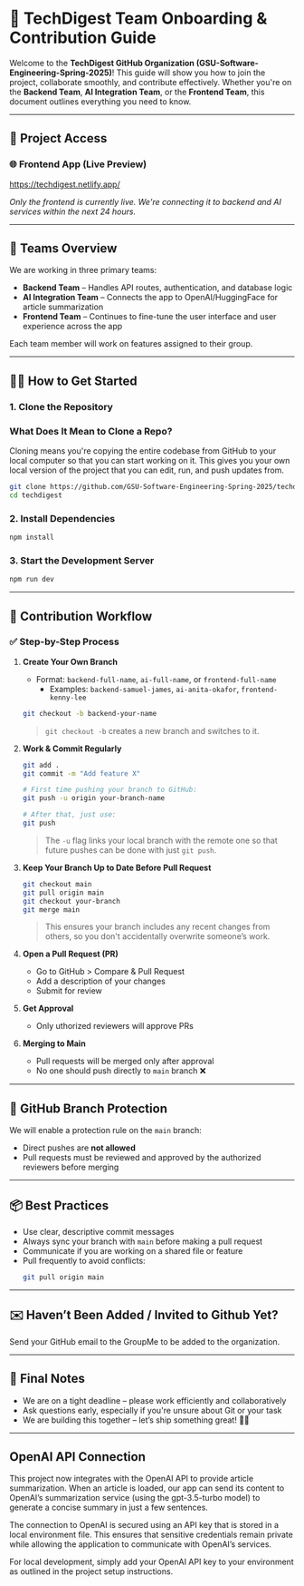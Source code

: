 # 🚀 TechDigest Team Onboarding & Contribution Guide

Welcome to the **TechDigest GitHub Organization (GSU-Software-Engineering-Spring-2025)**! This guide will show you how to join the project, collaborate smoothly, and contribute effectively. Whether you're on the **Backend Team**, **AI Integration Team**, or the **Frontend Team**, this document outlines everything you need to know.

---

## 🔗 Project Access

### 🌐 Frontend App (Live Preview)

https://techdigest.netlify.app/

_Only the frontend is currently live. We're connecting it to backend and AI services within the next 24 hours._

---

## 👥 Teams Overview

We are working in three primary teams:

-   **Backend Team** – Handles API routes, authentication, and database logic
-   **AI Integration Team** – Connects the app to OpenAI/HuggingFace for article summarization
-   **Frontend Team** – Continues to fine-tune the user interface and user experience across the app

Each team member will work on features assigned to their group.

---

## 🧑‍💻 How to Get Started
### 1. Clone the Repository

### What Does It Mean to Clone a Repo?

Cloning means you're copying the entire codebase from GitHub to your local computer so that you can start working on it. This gives you your own local version of the project that you can edit, run, and push updates from.



```bash
git clone https://github.com/GSU-Software-Engineering-Spring-2025/techdigest.git
cd techdigest
```

### 2. Install Dependencies

```bash
npm install
```

### 3. Start the Development Server

```bash
npm run dev
```

---

## 🔁 Contribution Workflow

### ✅ Step-by-Step Process

1. **Create Your Own Branch**

    - Format: `backend-full-name`, `ai-full-name`, or `frontend-full-name`
        - Examples: `backend-samuel-james`, `ai-anita-okafor`, `frontend-kenny-lee`

    ```bash
    git checkout -b backend-your-name
    ```

    > `git checkout -b` creates a new branch and switches to it.

2. **Work & Commit Regularly**

    ```bash
    git add .
    git commit -m "Add feature X"

    # First time pushing your branch to GitHub:
    git push -u origin your-branch-name

    # After that, just use:
    git push
    ```

    > The `-u` flag links your local branch with the remote one so that future pushes can be done with just `git push`.

3. **Keep Your Branch Up to Date Before Pull Request**

    ```bash
    git checkout main
    git pull origin main
    git checkout your-branch
    git merge main
    ```

    > This ensures your branch includes any recent changes from others, so you don't accidentally overwrite someone’s work.

4. **Open a Pull Request (PR)**

    - Go to GitHub > Compare & Pull Request
    - Add a description of your changes
    - Submit for review

5. **Get Approval**

    - Only uthorized reviewers will approve PRs

6. **Merging to Main**
    - Pull requests will be merged only after approval
    - No one should push directly to `main` branch ❌

---

## 🔐 GitHub Branch Protection

We will enable a protection rule on the `main` branch:

-   Direct pushes are **not allowed**
-   Pull requests must be reviewed and approved by the authorized reviewers before merging

---

## 📦 Best Practices

-   Use clear, descriptive commit messages
-   Always sync your branch with `main` before making a pull request
-   Communicate if you are working on a shared file or feature
-   Pull frequently to avoid conflicts:
    ```bash
    git pull origin main
    ```

---

## ✉️ Haven’t Been Added / Invited to Github Yet?

Send your GitHub email to the GroupMe to be added to the organization.

---

## 🧠 Final Notes

-   We are on a tight deadline – please work efficiently and collaboratively
-   Ask questions early, especially if you're unsure about Git or your task
-   We are building this together – let’s ship something great! 💪🏽

---

## OpenAI API Connection

This project now integrates with the OpenAI API to provide article summarization. When an article is loaded, our app can send its content to OpenAI’s summarization service (using the gpt-3.5-turbo model) to generate a concise summary in just a few sentences.

The connection to OpenAI is secured using an API key that is stored in a local environment file. This ensures that sensitive credentials remain private while allowing the application to communicate with OpenAI’s services.

For local development, simply add your OpenAI API key to your environment as outlined in the project setup instructions.
